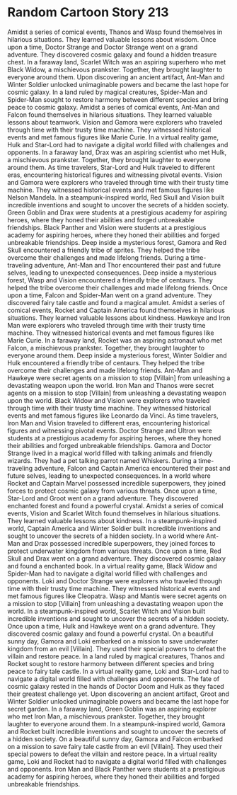 # Random Cartoon Story 213

Amidst a series of comical events, Thanos and Wasp found themselves in hilarious situations. They learned valuable lessons about wisdom.
Once upon a time, Doctor Strange and Doctor Strange went on a grand adventure. They discovered cosmic galaxy and found a hidden treasure chest.
In a faraway land, Scarlet Witch was an aspiring superhero who met Black Widow, a mischievous prankster. Together, they brought laughter to everyone around them.
Upon discovering an ancient artifact, Ant-Man and Winter Soldier unlocked unimaginable powers and became the last hope for cosmic galaxy.
In a land ruled by magical creatures, Spider-Man and Spider-Man sought to restore harmony between different species and bring peace to cosmic galaxy.
Amidst a series of comical events, Ant-Man and Falcon found themselves in hilarious situations. They learned valuable lessons about teamwork.
Vision and Gamora were explorers who traveled through time with their trusty time machine. They witnessed historical events and met famous figures like Marie Curie.
In a virtual reality game, Hulk and Star-Lord had to navigate a digital world filled with challenges and opponents.
In a faraway land, Drax was an aspiring scientist who met Hulk, a mischievous prankster. Together, they brought laughter to everyone around them.
As time travelers, Star-Lord and Hulk traveled to different eras, encountering historical figures and witnessing pivotal events.
Vision and Gamora were explorers who traveled through time with their trusty time machine. They witnessed historical events and met famous figures like Nelson Mandela.
In a steampunk-inspired world, Red Skull and Vision built incredible inventions and sought to uncover the secrets of a hidden society.
Green Goblin and Drax were students at a prestigious academy for aspiring heroes, where they honed their abilities and forged unbreakable friendships.
Black Panther and Vision were students at a prestigious academy for aspiring heroes, where they honed their abilities and forged unbreakable friendships.
Deep inside a mysterious forest, Gamora and Red Skull encountered a friendly tribe of sprites. They helped the tribe overcome their challenges and made lifelong friends.
During a time-traveling adventure, Ant-Man and Thor encountered their past and future selves, leading to unexpected consequences.
Deep inside a mysterious forest, Wasp and Vision encountered a friendly tribe of centaurs. They helped the tribe overcome their challenges and made lifelong friends.
Once upon a time, Falcon and Spider-Man went on a grand adventure. They discovered fairy tale castle and found a magical amulet.
Amidst a series of comical events, Rocket and Captain America found themselves in hilarious situations. They learned valuable lessons about kindness.
Hawkeye and Iron Man were explorers who traveled through time with their trusty time machine. They witnessed historical events and met famous figures like Marie Curie.
In a faraway land, Rocket was an aspiring astronaut who met Falcon, a mischievous prankster. Together, they brought laughter to everyone around them.
Deep inside a mysterious forest, Winter Soldier and Hulk encountered a friendly tribe of centaurs. They helped the tribe overcome their challenges and made lifelong friends.
Ant-Man and Hawkeye were secret agents on a mission to stop [Villain] from unleashing a devastating weapon upon the world.
Iron Man and Thanos were secret agents on a mission to stop [Villain] from unleashing a devastating weapon upon the world.
Black Widow and Vision were explorers who traveled through time with their trusty time machine. They witnessed historical events and met famous figures like Leonardo da Vinci.
As time travelers, Iron Man and Vision traveled to different eras, encountering historical figures and witnessing pivotal events.
Doctor Strange and Ultron were students at a prestigious academy for aspiring heroes, where they honed their abilities and forged unbreakable friendships.
Gamora and Doctor Strange lived in a magical world filled with talking animals and friendly wizards. They had a pet talking parrot named Whiskers.
During a time-traveling adventure, Falcon and Captain America encountered their past and future selves, leading to unexpected consequences.
In a world where Rocket and Captain Marvel possessed incredible superpowers, they joined forces to protect cosmic galaxy from various threats.
Once upon a time, Star-Lord and Groot went on a grand adventure. They discovered enchanted forest and found a powerful crystal.
Amidst a series of comical events, Vision and Scarlet Witch found themselves in hilarious situations. They learned valuable lessons about kindness.
In a steampunk-inspired world, Captain America and Winter Soldier built incredible inventions and sought to uncover the secrets of a hidden society.
In a world where Ant-Man and Drax possessed incredible superpowers, they joined forces to protect underwater kingdom from various threats.
Once upon a time, Red Skull and Drax went on a grand adventure. They discovered cosmic galaxy and found a enchanted book.
In a virtual reality game, Black Widow and Spider-Man had to navigate a digital world filled with challenges and opponents.
Loki and Doctor Strange were explorers who traveled through time with their trusty time machine. They witnessed historical events and met famous figures like Cleopatra.
Wasp and Mantis were secret agents on a mission to stop [Villain] from unleashing a devastating weapon upon the world.
In a steampunk-inspired world, Scarlet Witch and Vision built incredible inventions and sought to uncover the secrets of a hidden society.
Once upon a time, Hulk and Hawkeye went on a grand adventure. They discovered cosmic galaxy and found a powerful crystal.
On a beautiful sunny day, Gamora and Loki embarked on a mission to save underwater kingdom from an evil [Villain]. They used their special powers to defeat the villain and restore peace.
In a land ruled by magical creatures, Thanos and Rocket sought to restore harmony between different species and bring peace to fairy tale castle.
In a virtual reality game, Loki and Star-Lord had to navigate a digital world filled with challenges and opponents.
The fate of cosmic galaxy rested in the hands of Doctor Doom and Hulk as they faced their greatest challenge yet.
Upon discovering an ancient artifact, Groot and Winter Soldier unlocked unimaginable powers and became the last hope for secret garden.
In a faraway land, Green Goblin was an aspiring explorer who met Iron Man, a mischievous prankster. Together, they brought laughter to everyone around them.
In a steampunk-inspired world, Gamora and Rocket built incredible inventions and sought to uncover the secrets of a hidden society.
On a beautiful sunny day, Gamora and Falcon embarked on a mission to save fairy tale castle from an evil [Villain]. They used their special powers to defeat the villain and restore peace.
In a virtual reality game, Loki and Rocket had to navigate a digital world filled with challenges and opponents.
Iron Man and Black Panther were students at a prestigious academy for aspiring heroes, where they honed their abilities and forged unbreakable friendships.
